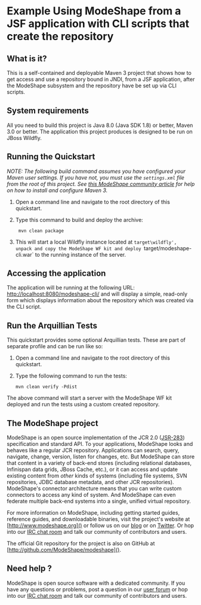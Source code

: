Example Using ModeShape from a JSF application with CLI scripts that create the repository
==========================================================================================


What is it?
-----------

This is a self-contained and deployable Maven 3 project that shows how to get access and use a repository bound in JNDI, from
a JSF application, after the ModeShape subsystem and the repository have be set up via CLI scripts.

System requirements
-------------------

All you need to build this project is Java 8.0 (Java SDK 1.8) or better, Maven 3.0 or better.
The application this project produces is designed to be run on JBoss Wildfly.

Running the Quickstart
-------------------------
_NOTE: The following build command assumes you have configured your Maven user settings. If you have not, you must use the `settings.xml`
file from the root of this project. See [this ModeShape community article](http://community.jboss.org/wiki/ModeShapeandMaven)
for help on how to install and configure Maven 3._

1. Open a command line and navigate to the root directory of this quickstart.
2. Type this command to build and deploy the archive:

        mvn clean package

4. This will start a local Wildfly instance located at `target\wildfly', unpack and copy the ModeShape WF kit and deploy `target/modeshape-cli.war` to the running instance of the server.

Accessing the application
---------------------

The application will be running at the following URL: <http://localhost:8080/modeshape-cli/> and will display a simple,
read-only form which displays information about the repository which was created via the CLI script.

Run the Arquillian Tests
-------------------------

This quickstart provides some optional Arquillian tests. These are part of separate profile and can be run like so: 

1. Open a command line and navigate to the root directory of this quickstart.
2. Type the following command to run the tests:

       mvn clean verify -Pdist

The above command will start a server with the ModeShape WF kit deployed and run the tests using a custom created repository.

The ModeShape project
---------------------
ModeShape is an open source implementation of the JCR 2.0 
([JSR-283](http://www.jcp.org/en/jsr/detail?id=283])) specification and 
standard API. To your applications, ModeShape looks and behaves like a 
regular JCR repository. Applications can search, query, navigate, change, 
version, listen for changes, etc. But ModeShape can store that content 
in a variety of back-end stores (including relational databases, Infinispan 
data grids, JBoss Cache, etc.), or it can access and update existing content 
from *other* kinds of systems (including file systems, SVN repositories, 
JDBC database metadata, and other JCR repositories). ModeShape's connector 
architecture means that you can write custom connectors to access any 
kind of system. And ModeShape can even federate multiple back-end systems 
into a single, unified virtual repository.

For more information on ModeShape, including getting started guides, 
reference guides, and downloadable binaries, visit the project's website 
at [http://www.modeshape.org]() or follow us on our [blog](http://modeshape.wordpress.org) 
or on [Twitter](http://twitter.com/modeshape). Or hop into our 
[IRC chat room](http://www.jboss.org/modeshape/chat) and talk our community 
of contributors and users.

The official Git repository for the project is also on GitHub at 
[http://github.com/ModeShape/modeshape]().

Need help ?
-----------

ModeShape is open source software with a dedicated community. If you have 
any questions or problems, post a question in our 
[user forum](http://community.jboss.org/en/modeshape) or hop into our 
[IRC chat room](http://www.jboss.org/modeshape/chat) and talk our 
community of contributors and users.
